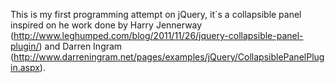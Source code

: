 This is my first programming attempt on jQuery, it´s a collapsible panel inspired on he work done by Harry Jennerway (http://www.leghumped.com/blog/2011/11/26/jquery-collapsible-panel-plugin/) and Darren Ingram (http://www.darreningram.net/pages/examples/jQuery/CollapsiblePanelPlugin.aspx).
